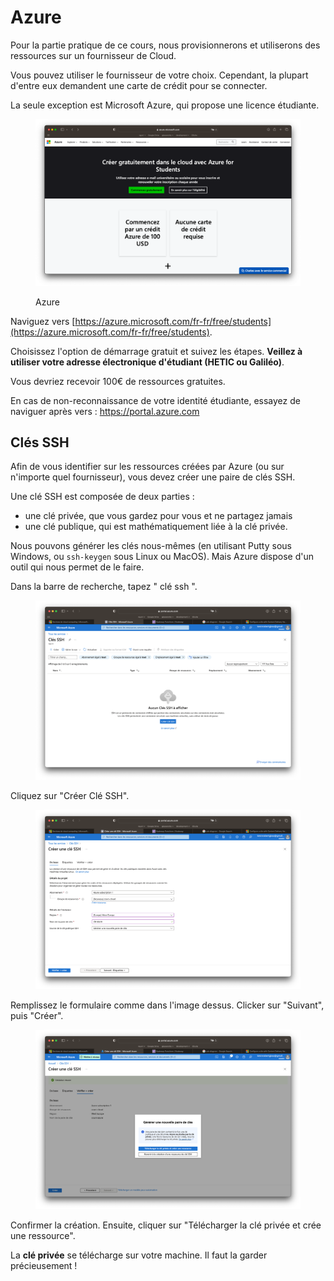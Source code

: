 # Azure

Pour la partie pratique de ce cours, nous provisionnerons et utiliserons des ressources sur un fournisseur de Cloud.

Vous pouvez utiliser le fournisseur de votre choix. Cependant, la plupart d'entre eux demandent une carte de crédit pour se connecter.

La seule exception est Microsoft Azure, qui propose une licence étudiante. 

<figure><img src="../graphics//azure-students.png" alt=""><figcaption><p>Azure</p></figcaption></figure>

Naviguez vers [https://azure.microsoft.com/fr-fr/free/students](https://azure.microsoft.com/fr-fr/free/students).

Choisissez l'option de démarrage gratuit et suivez les étapes. **Veillez à utiliser votre adresse électronique d'étudiant (HETIC ou Galiléo)**.

Vous devriez recevoir 100€ de ressources gratuites.

En cas de non-reconnaissance de votre identité étudiante, essayez de naviguer après vers : [https://portal.azure.com
](https://portal.azure.com)

## Clés SSH

Afin de vous identifier sur les ressources créées par Azure (ou sur n'importe quel fournisseur), vous devez créer une paire de clés SSH.

Une clé SSH est composée de deux parties : 
- une clé privée, que vous gardez pour vous et ne partagez jamais
- une clé publique, qui est mathématiquement liée à la clé privée.

Nous pouvons générer les clés nous-mêmes (en utilisant Putty sous Windows, ou `ssh-keygen` sous Linux ou MacOS). Mais Azure dispose d'un outil qui nous permet de le faire.

Dans la barre de recherche, tapez " clé ssh ".

<figure><img src="../graphics/ssh-key-01.png" alt=""></figure>

Cliquez sur "Créer Clé SSH".

<figure><img src="../graphics/ssh-key-02.png" alt=""></figure>


Remplissez le formulaire comme dans l'image dessus. Clicker sur "Suivant", puis "Créer".

<figure><img src="../graphics/ssh-key-03.png" alt=""></figure>

Confirmer la création. Ensuite, cliquer sur "Télécharger la clé privée et crée une ressource".

La **clé privée** se télécharge sur votre machine. Il faut la garder précieusement !

